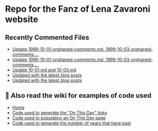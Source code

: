 # Repo for the Fanz of Lena Zavaroni website

## Recently Commented Files
<!-- BLOG-POST-LIST:START -->
- [Update 1999-10-01-orphaned-comments.md, 1999-10-03-orphaned-comments.…](https://github.com/FanzOfLenaZavaroni/fanzoflenazavaroni.github.io/commit/eaa131105132ab63da979f95b0da9f59e65e4968)
- [Update 1999-10-01-orphaned-comments.md, 1999-10-03-orphaned-comments.…](https://github.com/FanzOfLenaZavaroni/fanzoflenazavaroni.github.io/commit/83a96422f7995bb0feb9e055a9bae4a44c60f49e)
- [Update 10-01.md and 10-03.md](https://github.com/FanzOfLenaZavaroni/fanzoflenazavaroni.github.io/commit/f00cf0c9859073cf8e627e53afb53280d5744cd0)
- [Updated with the latest blog posts](https://github.com/FanzOfLenaZavaroni/fanzoflenazavaroni.github.io/commit/9c88c0cdfc25e35242bdebc2858bfc1969ebb082)
- [Updated with the latest blog posts](https://github.com/FanzOfLenaZavaroni/fanzoflenazavaroni.github.io/commit/7a2cf13af2129d68fe56d1cac05a108a7d37533a)
<!-- BLOG-POST-LIST:END -->

## :notebook: Also read the wiki for examples of code used
* [Home](https://github.com/FanzOfLenaZavaroni/fanzoflenazavaroni.github.io/wiki)
* [Code used to generate the "On This Day" links](https://github.com/FanzOfLenaZavaroni/fanzoflenazavaroni.github.io/wiki/On-This-Day-Code)
* [Code used to population an On This Day page](https://github.com/FanzOfLenaZavaroni/fanzoflenazavaroni.github.io/wiki/Code-used-to-population-an-On-This-Day-page)
* [Code used to generate the number of years that have past](https://github.com/FanzOfLenaZavaroni/fanzoflenazavaroni.github.io/wiki/Number-of-years-gone-by-code)
